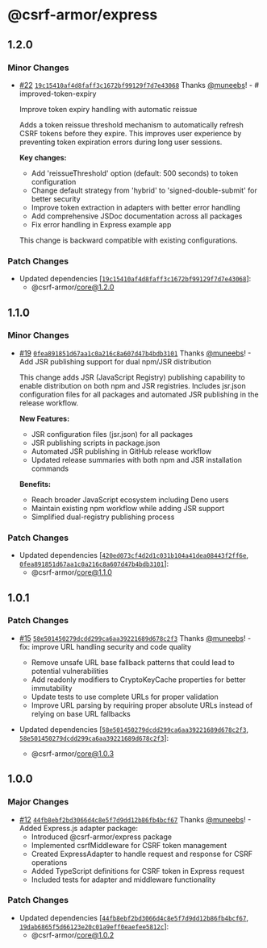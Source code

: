 # @csrf-armor/express

## 1.2.0

### Minor Changes

- [#22](https://github.com/muneebs/csrf-armor/pull/22) [`19c15410af4d8faff3c1672bf99129f7d7e43068`](https://github.com/muneebs/csrf-armor/commit/19c15410af4d8faff3c1672bf99129f7d7e43068) Thanks [@muneebs](https://github.com/muneebs)! - # improved-token-expiry

  Improve token expiry handling with automatic reissue

  Adds a token reissue threshold mechanism to automatically refresh CSRF tokens before they expire.
  This improves user experience by preventing token expiration errors during long user sessions.

  **Key changes:**

  - Add 'reissueThreshold' option (default: 500 seconds) to token configuration
  - Change default strategy from 'hybrid' to 'signed-double-submit' for better security
  - Improve token extraction in adapters with better error handling
  - Add comprehensive JSDoc documentation across all packages
  - Fix error handling in Express example app

  This change is backward compatible with existing configurations.

### Patch Changes

- Updated dependencies [[`19c15410af4d8faff3c1672bf99129f7d7e43068`](https://github.com/muneebs/csrf-armor/commit/19c15410af4d8faff3c1672bf99129f7d7e43068)]:
  - @csrf-armor/core@1.2.0

## 1.1.0

### Minor Changes

- [#19](https://github.com/muneebs/csrf-armor/pull/19) [`0fea891851d67aa1c0a216c8a607d47b4bdb3101`](https://github.com/muneebs/csrf-armor/commit/0fea891851d67aa1c0a216c8a607d47b4bdb3101) Thanks [@muneebs](https://github.com/muneebs)! - Add JSR publishing support for dual npm/JSR distribution

  This change adds JSR (JavaScript Registry) publishing capability to enable distribution on both npm and JSR registries.
  Includes jsr.json configuration files for all packages and automated JSR publishing in the release workflow.

  **New Features:**

  - JSR configuration files (jsr.json) for all packages
  - JSR publishing scripts in package.json
  - Automated JSR publishing in GitHub release workflow
  - Updated release summaries with both npm and JSR installation commands

  **Benefits:**

  - Reach broader JavaScript ecosystem including Deno users
  - Maintain existing npm workflow while adding JSR support
  - Simplified dual-registry publishing process

### Patch Changes

- Updated dependencies [[`420ed073cf4d2d1c031b104a41dea08443f2ff6e`](https://github.com/muneebs/csrf-armor/commit/420ed073cf4d2d1c031b104a41dea08443f2ff6e), [`0fea891851d67aa1c0a216c8a607d47b4bdb3101`](https://github.com/muneebs/csrf-armor/commit/0fea891851d67aa1c0a216c8a607d47b4bdb3101)]:
  - @csrf-armor/core@1.1.0

## 1.0.1

### Patch Changes

- [#15](https://github.com/muneebs/csrf-armor/pull/15) [`58e501450279dcdd299ca6aa39221689d678c2f3`](https://github.com/muneebs/csrf-armor/commit/58e501450279dcdd299ca6aa39221689d678c2f3) Thanks [@muneebs](https://github.com/muneebs)! - fix: improve URL handling security and code quality

  - Remove unsafe URL base fallback patterns that could lead to potential vulnerabilities
  - Add readonly modifiers to CryptoKeyCache properties for better immutability
  - Update tests to use complete URLs for proper validation
  - Improve URL parsing by requiring proper absolute URLs instead of relying on base URL fallbacks

- Updated dependencies [[`58e501450279dcdd299ca6aa39221689d678c2f3`](https://github.com/muneebs/csrf-armor/commit/58e501450279dcdd299ca6aa39221689d678c2f3), [`58e501450279dcdd299ca6aa39221689d678c2f3`](https://github.com/muneebs/csrf-armor/commit/58e501450279dcdd299ca6aa39221689d678c2f3)]:
  - @csrf-armor/core@1.0.3

## 1.0.0

### Major Changes

- [#12](https://github.com/muneebs/csrf-armor/pull/12) [`44fb8ebf2bd3066d4c8e5f7d9dd12b86fb4bcf67`](https://github.com/muneebs/csrf-armor/commit/44fb8ebf2bd3066d4c8e5f7d9dd12b86fb4bcf67) Thanks [@muneebs](https://github.com/muneebs)! - Added Express.js adapter package:
  - Introduced @csrf-armor/express package
  - Implemented csrfMiddleware for CSRF token management
  - Created ExpressAdapter to handle request and response for CSRF operations
  - Added TypeScript definitions for CSRF token in Express request
  - Included tests for adapter and middleware functionality

### Patch Changes

- Updated dependencies [[`44fb8ebf2bd3066d4c8e5f7d9dd12b86fb4bcf67`](https://github.com/muneebs/csrf-armor/commit/44fb8ebf2bd3066d4c8e5f7d9dd12b86fb4bcf67), [`19dab6865f5d66123e20c01a9eff0eaefee5812c`](https://github.com/muneebs/csrf-armor/commit/19dab6865f5d66123e20c01a9eff0eaefee5812c)]:
  - @csrf-armor/core@1.0.2
